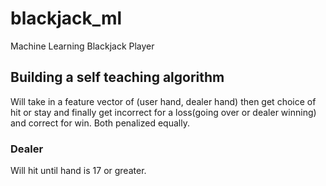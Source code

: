 # blackjack_ml
Machine Learning Blackjack Player

## Building a self teaching algorithm  
Will take in a feature vector of (user hand, dealer hand) then get choice of hit or stay and finally get incorrect for a loss(going over or dealer winning) and correct for win.  Both penalized equally.

### Dealer
Will hit until hand is 17 or greater.

